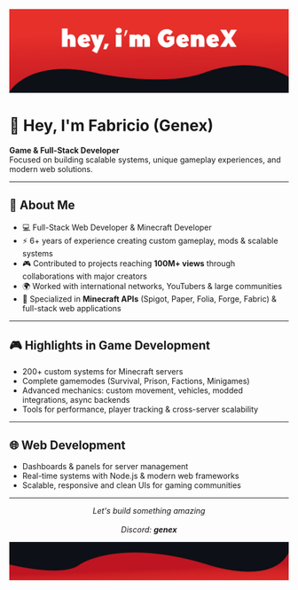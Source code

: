 <img src="https://raw.githubusercontent.com/sirgenex/sirgenex/main/others/header.jpg" alt="header">

# 👋 Hey, I'm Fabricio (Genex)

**Game & Full-Stack Developer**  
Focused on building scalable systems, unique gameplay experiences, and modern web solutions.  

---

## 🚀 About Me

- 💻 Full-Stack Web Developer & Minecraft Developer  
- ⚡ 6+ years of experience creating custom gameplay, mods & scalable systems  
- 🎮 Contributed to projects reaching **100M+ views** through collaborations with major creators  
- 🌍 Worked with international networks, YouTubers & large communities  
- 🔧 Specialized in **Minecraft APIs** (Spigot, Paper, Folia, Forge, Fabric) & full-stack web applications  

---

## 🎮 Highlights in Game Development

- 200+ custom systems for Minecraft servers  
- Complete gamemodes (Survival, Prison, Factions, Minigames)  
- Advanced mechanics: custom movement, vehicles, modded integrations, async backends  
- Tools for performance, player tracking & cross-server scalability  

---

## 🌐 Web Development

- Dashboards & panels for server management  
- Real-time systems with Node.js & modern web frameworks  
- Scalable, responsive and clean UIs for gaming communities  

---

<p align="center">
  <i>Let's build something amazing</i>  
  <br><br>
  <i>Discord: <b>genex</b></i>
</p>

<img src="https://raw.githubusercontent.com/sirgenex/sirgenex/main/others/footer.jpg" alt="footer">
